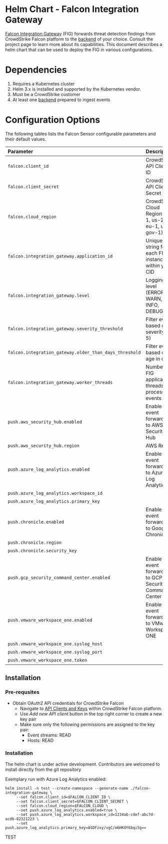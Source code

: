 # Helm Chart - Falcon Integration Gateway

[Falcon Integration Gateway](https://github.com/CrowdStrike/falcon-integration-gateway) (FIG) forwards threat detection findings from CrowdStrike Falcon platform to the [backend](https://github.com/CrowdStrike/falcon-integration-gateway/tree/main/fig/backends) of your choice. Consult the project page to learn more about its capabilities. This document describes a helm chart that can be used to deploy the FIG in various configurations.

# Dependencies

1. Requires a Kubernetes cluster
1. Helm 3.x is installed and supported by the Kubernetes vendor.
1. Must be a CrowdStrike customer
1. At least one [backend](https://github.com/CrowdStrike/falcon-integration-gateway/tree/main/fig/backends) prepared to ingest events

# Configuration Options

The following tables lists the Falcon Sensor configurable parameters and their default values.

| Parameter                                              | Description                                            | Default                    |
| :----------------------------------------------------- | :----------------------------------------------------- | :------------------------- |
| `falcon.client_id`                                     | CrowdStrike API Client ID                              | None       (Required)      |
| `falcon.client_secret`                                 | CrowdStrike API Client Secret                          | None       (Required)      |
| `falcon.cloud_region`                                  | CrowdStrike Cloud Region (us-1, us-2, eu-1, us-gov-1)  | None       (Required)      |
| `falcon.integration_gateway.application_id`            | Unique string for each FIG instance within your CID    | helm-chart-default         |
| `falcon.integration_gateway.level`                     | Logging level (ERROR, WARN, INFO, DEBUG)               | INFO                       |
| `falcon.integration_gateway.severity_threshold`        | Filter events based on severity (1-5)                  | 2                          |
| `falcon.integration_gateway.older_than_days_threshold` | Filter events based on age in days                     | 14                         |
| `falcon.integration_gateway.worker_threads`            | Number of FIG application threads to process events    | 4                          |
| `push.aws_security_hub.enabled`                        | Enable event forwarding to AWS Security Hub            | `false`                    |
| `push.aws_security_hub.region`                         | AWS Region                                             | None                       |
| `push.azure_log_analytics.enabled`                     | Enable event forwarding to Azure Log Analytics         | `false`                    |
| `push.azure_log_analytics.workspace_id`                |                                                        | None                       |
| `push.azure_log_analytics.primary_key`                 |                                                        | None                       |
| `push.chronicle.enabled`                               | Enable event forwarding to Google Chronicle            | `false`                    |
| `push.chronicle.region`                                |                                                        | None                       |
| `push.chronicle.security_key`                          |                                                        | None                       |
| `push.gcp_security_command_center.enabled`             | Enable event forwarding to GCP Security Command Center | `false`                    |
| `push.vmware_workspace_one.enabled`                    | Enable event forwarding to VMware Workspace ONE        | `false`                    |
| `push.vmware_workspace_one.syslog_host`                |                                                        | None                       |
| `push.vmware_workspace_one.syslog_port`                |                                                        | None                       |
| `push.vmware_workspace_one.token`                      |                                                        | None                       |


## Installation

### Pre-requsites

 - Obtain OAuth2 API credentials for CrowdStrike Falcon
   - Navigate to [API Clients and Keys](https://falcon.crowdstrike.com/support/api-clients-and-keys) within CrowdStrike Falcon platform.
   - Use *Add new API client* button in the top right corner to create a new key pair
   - Make sure only the following permissions are assigned to the key pair:
     - Event streams: READ
     - Hosts: READ

### Installation

The helm chart is under active development. Contributors are welcomed to install directly from the git repository

Exemplary run with Azure Log Analytics enabled:
```
helm install -n test --create-namespace --generate-name ./falcon-integration-gateway \                                                   
     --set falcon.client_id=$FALCON_CLIENT_ID \
     --set falcon.client_secret=$FALCON_CLIENT_SECRET \
     --set falcon.cloud_region=$FALCON_CLOUD \
     --set push.azure_log_analytics.enabled=true \
     --set push.azure_log_analytics.workspace_id=1234ab-cdef-abc7d-acdb-82321223 \
     --set push.azure_log_analytics.primary_key=ASDFzxy/vgC/m6HKOY6bqi5g==
```

TEST
